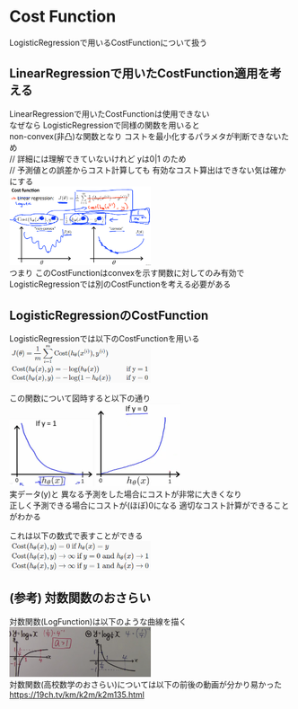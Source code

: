 # Cost Function
LogisticRegressionで用いるCostFunctionについて扱う  

## LinearRegressionで用いたCostFunction適用を考える
LinearRegressionで用いたCostFunctionは使用できない  
なぜなら LogisticRegressionで同様の関数を用いると  
non-convex(非凸)な関数となり コストを最小化するパラメタが判断できないため  
// 詳細には理解できていないけれど yは0|1 のため  
// 予測値との誤差からコスト計算しても 有効なコスト算出はできない気は確かにする  
<img src="../../img/03_04_apply_cost_function_of_linear_regression_to_logistic_function.png" width=50% >  
つまり このCostFunctionはconvexを示す関数に対してのみ有効で  
LogisticRegressionでは別のCostFunctionを考える必要がある  

## LogisticRegressionのCostFunction
LogisticRegressionでは以下のCostFunctionを用いる  
<img src="../../img/03_04_cost_function_for_logistic_function.png" width=50% >  

この関数について図時すると以下の通り  
<img src="../../img/03_04_graph_of_cost_function_y1.png" width=30% >
<img src="../../img/03_04_graph_of_cost_function_y0.png" width=30% >  
実データ(y)と 異なる予測をした場合にコストが非常に大きくなり  
正しく予測できる場合にコストが(ほぼ)0になる 適切なコスト計算ができることがわかる  

これは以下の数式で表すことができる  
<img src="../../img/03_04_value_of_cost_function.png" width=50% >

## (参考) 対数関数のおさらい
対数関数(LogFunction)は以下のような曲線を描く  
<img src="../../img/03_04_graph_of_log_function.png" width=50% >  
対数関数(高校数学のおさらい)については以下の前後の動画が分かり易かった  
https://19ch.tv/km/k2m/k2m135.html  
